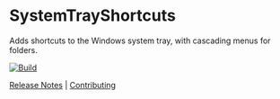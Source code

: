 # SystemTrayShortcuts

Adds shortcuts to the Windows system tray, with cascading menus for folders.

[![Build](https://github.com/ejball/SystemTrayShortcuts/workflows/Build/badge.svg)](https://github.com/ejball/SystemTrayShortcuts/actions?query=workflow%3ABuild)

[Release Notes](https://github.com/ejball/SystemTrayShortcuts/blob/master/ReleaseNotes.md) | [Contributing](https://github.com/ejball/SystemTrayShortcuts/blob/master/CONTRIBUTING.md)
